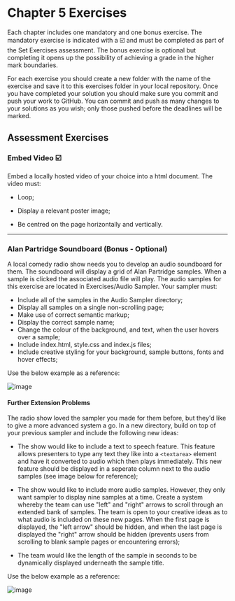 # Chapter 5 Exercises

Each chapter includes one mandatory and one bonus exercise. The mandatory exercise is indicated with a :ballot_box_with_check: and must be completed as part of the Set Exercises assessment. The bonus exercise is optional but completing it opens up the possibility of achieving a grade in the higher mark boundaries.

For each exercise you should create a new folder with the name of the exercise and save it to this exercises folder in your local repository. Once you have completed your solution you should make sure you commit and push your work to GitHub. You can commit and push as many changes to your solutions as you wish; only those pushed before the deadlines will be marked.

## Assessment Exercises

### Embed Video :ballot_box_with_check:

Embed a locally hosted video of your choice into a html document. The video must:

* Loop;
* Display a relevant poster image;   

* Be centred on the page horizontally and vertically.

<hr>

### Alan Partridge Soundboard (Bonus - Optional)

A local comedy radio show needs you to develop an audio soundboard for them. The soundboard will display a grid of Alan Partridge samples. When a sample is clicked the associated audio file will play. The audio samples for this exercise are located in Exercises/Audio Sampler. Your sampler must:

* Include all of the samples in the Audio Sampler directory;
* Display all samples on a single non-scrolling page;
* Make use of correct semantic markup;
* Display the correct sample name;
* Change the colour of the background, and text, when the user hovers over a sample;
* Include index.html, style.css and index.js files;
* Include creative styling for your background, sample buttons, fonts and hover effects;

Use the below example as a reference:

![image](Audio%20Sampler/Soundboard.png)

#### Further Extension Problems

The radio show loved the sampler you made for them before, but they'd like to give a more advanced system a go. In a new directory, build on top of your previous sampler and include the following new ideas:

* The show would like to include a text to speech feature. This feature allows presenters to type any text they like into a `<textarea>` element and have it converted to audio which then plays immediately. This new feature should be displayed in a seperate column next to the audio samples (see image below for reference);

* The show would like to include more audio samples. However, they only want sampler to display nine samples at a time. Create a system whereby the team can use "left" and "right" arrows to scroll through an extended bank of samples. The team is open to your creative ideas as to what audio is included on these new pages. When the first page is displayed, the "left arrow" should be hidden, and when the last page is displayed the "right" arrow should be hidden (prevents users from scrolling to blank sample pages or encountering errors);

* The team would like the length of the sample in seconds to be dynamically displayed underneath the sample title.

Use the below example as a reference:

![image](Audio%20Sampler/Soundboard_Advanced.png)
